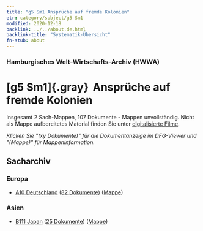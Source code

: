 ```yaml
---
title: "g5 Sm1 Ansprüche auf fremde Kolonien"
etr: category/subject/g5 Sm1
modified: 2020-12-18
backlink: ../../about.de.html
backlink-title: "Systematik-Übersicht"
fn-stub: about
---
```


### Hamburgisches Welt-Wirtschafts-Archiv (HWWA)
# [g5 Sm1]{.gray}&#8201; Ansprüche auf fremde Kolonien&#160; 




Insgesamt 2 Sach-Mappen, 107 Dokumente - Mappen unvollständig.
Nicht als Mappe aufbereitetes Material finden Sie unter [digitalisierte Filme](/film/h1_sh).

_Klicken Sie "(xy Dokumente)" für die Dokumentanzeige im DFG-Viewer und "(Mappe)" für Mappeninformation._

## Sacharchiv




### Europa

- [A10 Deutschland](../../../geo/about.de.html#A10) (<a href="https://dfg-viewer.de/show/?tx_dlf[id]=https://pm20.zbw.eu/mets/sh/1261xx/126128/1445xx/144559/public.mets.de.xml" target="_blank">82 Dokumente</a>) ([Mappe](http://purl.org/pressemappe20/folder/sh/126128,144559))

### Asien

- [B111 Japan](../../../geo/about.de.html#B111) (<a href="https://dfg-viewer.de/show/?tx_dlf[id]=https://pm20.zbw.eu/mets/sh/1412xx/141272/1445xx/144559/public.mets.de.xml" target="_blank">25 Dokumente</a>) ([Mappe](http://purl.org/pressemappe20/folder/sh/141272,144559))


